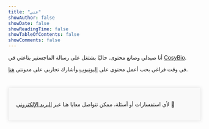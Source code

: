 ```yaml
---
title: "عني"
showAuthor: false
showDate: false
showReadingTime: false
showTableOfContents: false
showComments: false
---
```


أنا صيدلي وصانع محتوى. حاليًا بشتغل على رسالة الماجستير بتاعتي في [CosyBio](https://www.cosy.bio/).

في وقت فراغي بحب أعمل محتوى على [اليوتيوب](https://www.youtube.com/@MohamedAbouzidBio) وأشارك تجاربي على مدونتي [هنا](http://mohamedabouzid.com/ar/%D8%A7%D9%84%D9%85%D8%AF%D9%88%D9%86%D8%A9/).

<div style="margin-top: 40px;">
  <script async data-uid="e5c95f043c" src="https://mohamed-abouzid.kit.com/e5c95f043c/index.js"></script>
</div>

<div style="max-width: 800px; margin: 20px auto; padding: 20px; border: 1px solid #EEE; background-color: #f9f9f9; box-shadow: 0px 0px 10px rgba(0, 0, 0, 0.1);"> <p>لأي استفسارات أو أسئلة، ممكن تتواصل معايا هنا عبر  <a href="mailto:mohamedabouzid905@gmail.com">البريد الإلكتروني</a> 💌</p> </div>

